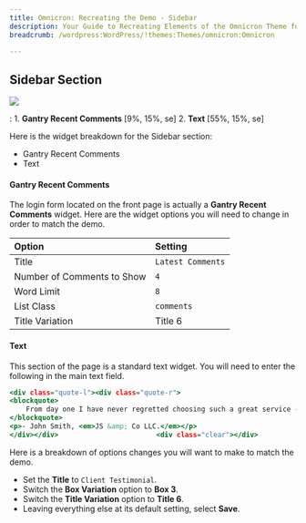 ```yaml
---
title: Omnicron: Recreating the Demo - Sidebar
description: Your Guide to Recreating Elements of the Omnicron Theme for WordPress
breadcrumb: /wordpress:WordPress/!themes:Themes/omnicron:Omnicron

---
```


Sidebar Section
-----

![][demo]

:   1. **Gantry Recent Comments** [9%, 15%, se]
    2. **Text** [55%, 15%, se]

Here is the widget breakdown for the Sidebar section:

* Gantry Recent Comments
* Text

#### Gantry Recent Comments

The login form located on the front page is actually a **Gantry Recent Comments** widget. Here are the widget options you will need to change in order to match the demo.

| Option                     | Setting                         |
| :----------------          | :------------------------------ |
| Title                      | `Latest Comments`               |
| Number of Comments to Show | `4`                             |
| Word Limit                 | `8`                             |
| List Class                 | `comments`                      |
| Title Variation            | Title 6                         |


#### Text

This section of the page is a standard text widget. You will need to enter the following in the main text field.

~~~ .html
<div class="quote-l"><div class="quote-r">
<blockquote>
    From day one I have never regretted choosing such a great service - 5 star quality with everything.
</blockquote>
<p>- John Smith, <em>JS &amp; Co LLC.</em></p>
</div></div>                        <div class="clear"></div>
~~~

Here is a breakdown of options changes you will want to make to match the demo.

* Set the **Title** to `Client Testimonial`.
* Switch the **Box Variation** option to **Box 3**.
* Switch the **Title Variation** option to **Title 6**.
* Leaving everything else at its default setting, select **Save**.

[demo]: assets/demo_2.jpeg
[rokgallery]: ../../plugins/rokgallery/
[roksprocket]: ../../plugins/roksprocket/
